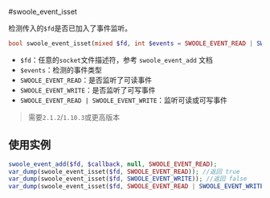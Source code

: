 #swoole_event_isset

检测传入的`$fd`是否已加入了事件监听。

```php
bool swoole_event_isset(mixed $fd, int $events = SWOOLE_EVENT_READ | SWOOLE_EVENT_WRITE);
```

* `$fd`：任意的`socket`文件描述符，参考 `swoole_event_add` 文档
* `$events`：检测的事件类型
 * `SWOOLE_EVENT_READ`：是否监听了可读事件
 * `SWOOLE_EVENT_WRITE`：是否监听了可写事件
 * `SWOOLE_EVENT_READ | SWOOLE_EVENT_WRITE`：监听可读或可写事件

> 需要`2.1.2`/`1.10.3`或更高版本

使用实例
----
```php
swoole_event_add($fd, $callback, null, SWOOLE_EVENT_READ);
var_dump(swoole_event_isset($fd, SWOOLE_EVENT_READ)); //返回 true
var_dump(swoole_event_isset($fd, SWOOLE_EVENT_WRITE)); //返回 false
var_dump(swoole_event_isset($fd, SWOOLE_EVENT_READ | SWOOLE_EVENT_WRITE)); //返回 true
```